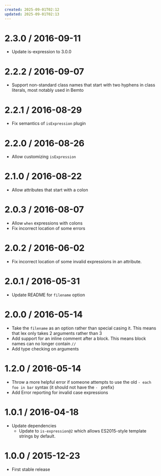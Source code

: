 ```yaml
---
created: 2025-09-01T02:12
updated: 2025-09-01T02:13
---
```

2.3.0 / 2016-09-11
==================

  * Update is-expression to 3.0.0

2.2.2 / 2016-09-07
==================

  * Support non-standard class names that start with two hyphens in class
    literals, most notably used in Bemto

2.2.1 / 2016-08-29
==================

  * Fix semantics of `isExpression` plugin

2.2.0 / 2016-08-26
==================

  * Allow customizing `isExpression`

2.1.0 / 2016-08-22
==================

  * Allow attributes that start with a colon

2.0.3 / 2016-08-07
==================

  * Allow `when` expressions with colons
  * Fix incorrect location of some errors

2.0.2 / 2016-06-02
==================

  * Fix incorrect location of some invalid expressions in an attribute.

2.0.1 / 2016-05-31
==================

  * Update README for `filename` option

2.0.0 / 2016-05-14
==================

  * Take the `filename` as an option rather than special casing it.  This means that lex only takes 2 arguments rather than 3
  * Add support for an inline comment after a block.  This means block names can no longer contain `//`
  * Add type checking on arguments

1.2.0 / 2016-05-14
==================

  * Throw a more helpful error if someone attempts to use the old `- each foo in bar` syntax (it should not have the `- ` prefix)
  * Add Error reporting for invalid case expressions

1.0.1 / 2016-04-18
==================

  * Update dependencies
    - Update to `is-expression@2` which allows ES2015-style template strings
      by default.

1.0.0 / 2015-12-23
==================

  * First stable release
